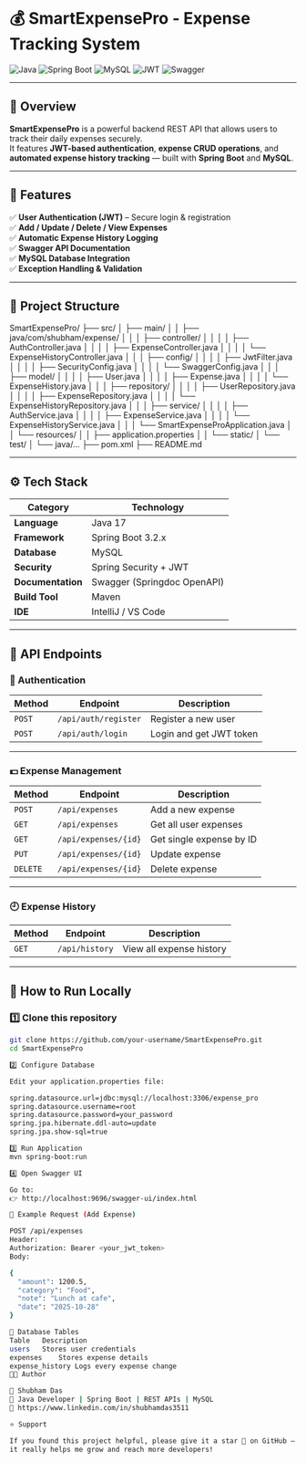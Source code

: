# 💰 SmartExpensePro - Expense Tracking System

![Java](https://img.shields.io/badge/Java-17-orange?logo=java)
![Spring Boot](https://img.shields.io/badge/Spring%20Boot-3.2-green?logo=springboot)
![MySQL](https://img.shields.io/badge/Database-MySQL-blue?logo=mysql)
![JWT](https://img.shields.io/badge/Security-JWT-yellow?logo=jsonwebtokens)
![Swagger](https://img.shields.io/badge/API-Docs-Swagger-brightgreen?logo=swagger)

---

## 🧾 Overview

**SmartExpensePro** is a powerful backend REST API that allows users to track their daily expenses securely.  
It features **JWT-based authentication**, **expense CRUD operations**, and **automated expense history tracking** — built with **Spring Boot** and **MySQL**.

---

## 🚀 Features

✅ **User Authentication (JWT)** – Secure login & registration  
✅ **Add / Update / Delete / View Expenses**  
✅ **Automatic Expense History Logging**  
✅ **Swagger API Documentation**  
✅ **MySQL Database Integration**  
✅ **Exception Handling & Validation**  

---

## 🧩 Project Structure

SmartExpensePro/
├── src/
│ ├── main/
│ │ ├── java/com/shubham/expense/
│ │ │ ├── controller/
│ │ │ │ ├── AuthController.java
│ │ │ │ ├── ExpenseController.java
│ │ │ │ └── ExpenseHistoryController.java
│ │ │ ├── config/
│ │ │ │ ├── JwtFilter.java
│ │ │ │ ├── SecurityConfig.java
│ │ │ │ └── SwaggerConfig.java
│ │ │ ├── model/
│ │ │ │ ├── User.java
│ │ │ │ ├── Expense.java
│ │ │ │ └── ExpenseHistory.java
│ │ │ ├── repository/
│ │ │ │ ├── UserRepository.java
│ │ │ │ ├── ExpenseRepository.java
│ │ │ │ └── ExpenseHistoryRepository.java
│ │ │ ├── service/
│ │ │ │ ├── AuthService.java
│ │ │ │ ├── ExpenseService.java
│ │ │ │ └── ExpenseHistoryService.java
│ │ │ └── SmartExpenseProApplication.java
│ │ └── resources/
│ │ ├── application.properties
│ │ └── static/
│ └── test/
│ └── java/...
├── pom.xml
├── README.md


---

## ⚙️ Tech Stack

| Category | Technology |
|-----------|-------------|
| **Language** | Java 17 |
| **Framework** | Spring Boot 3.2.x |
| **Database** | MySQL |
| **Security** | Spring Security + JWT |
| **Documentation** | Swagger (Springdoc OpenAPI) |
| **Build Tool** | Maven |
| **IDE** | IntelliJ / VS Code |

---

## 📡 API Endpoints

### 🔐 Authentication
| Method | Endpoint | Description |
|--------|-----------|-------------|
| `POST` | `/api/auth/register` | Register a new user |
| `POST` | `/api/auth/login` | Login and get JWT token |

---

### 💵 Expense Management
| Method | Endpoint | Description |
|--------|-----------|-------------|
| `POST` | `/api/expenses` | Add a new expense |
| `GET` | `/api/expenses` | Get all user expenses |
| `GET` | `/api/expenses/{id}` | Get single expense by ID |
| `PUT` | `/api/expenses/{id}` | Update expense |
| `DELETE` | `/api/expenses/{id}` | Delete expense |

---

### 🕘 Expense History
| Method | Endpoint | Description |
|--------|-----------|-------------|
| `GET` | `/api/history` | View all expense history |

---

## 🧰 How to Run Locally

### 1️⃣ Clone this repository
```bash
git clone https://github.com/your-username/SmartExpensePro.git
cd SmartExpensePro

2️⃣ Configure Database

Edit your application.properties file:

spring.datasource.url=jdbc:mysql://localhost:3306/expense_pro
spring.datasource.username=root
spring.datasource.password=your_password
spring.jpa.hibernate.ddl-auto=update
spring.jpa.show-sql=true

3️⃣ Run Application
mvn spring-boot:run

4️⃣ Open Swagger UI

Go to:
👉 http://localhost:9696/swagger-ui/index.html

🧠 Example Request (Add Expense)

POST /api/expenses
Header:
Authorization: Bearer <your_jwt_token>
Body:

{
  "amount": 1200.5,
  "category": "Food",
  "note": "Lunch at cafe",
  "date": "2025-10-28"
}

💾 Database Tables
Table	Description
users	Stores user credentials
expenses	Stores expense details
expense_history	Logs every expense change
👨‍💻 Author

🧑 Shubham Das
💼 Java Developer | Spring Boot | REST APIs | MySQL
🔗 https://www.linkedin.com/in/shubhamdas3511

⭐ Support

If you found this project helpful, please give it a star 🌟 on GitHub —
it really helps me grow and reach more developers!
